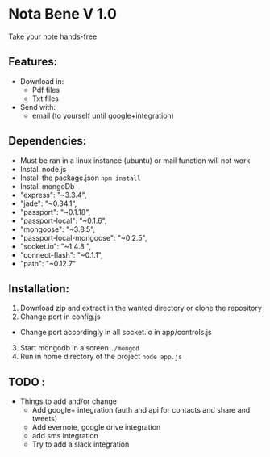 # Nota Bene V 1.0
Take your note hands-free

## Features:
* Download in:
  * Pdf files
  * Txt files
* Send with:
  * email (to yourself until google+integration)

## Dependencies:
* Must be ran in a linux instance (ubuntu) or mail function will not work
* Install node.js
* Install the package.json `npm install`
* Install mongoDb
* "express": "~3.3.4",
* "jade": "~0.34.1",
* "passport": "~0.1.18",
* "passport-local": "~0.1.6",
* "mongoose": "~3.8.5",
* "passport-local-mongoose": "~0.2.5",
* "socket.io": "~1.4.8 ",
* "connect-flash": "~0.1.1",
* "path": "~0.12.7"

## Installation:
1. Download zip and extract in the wanted directory or clone the repository
2. Change port in config.js
  * Change port accordingly in all socket.io in app/controls.js

3. Start mongodb in a screen `./mongod`
4. Run in home directory of the project `node app.js`

## TODO :
* Things to add and/or change
  * Add google+ integration (auth and api for contacts and share and tweets)
  * Add evernote, google drive integration
  * add sms integration
  * Try to add a slack integration
